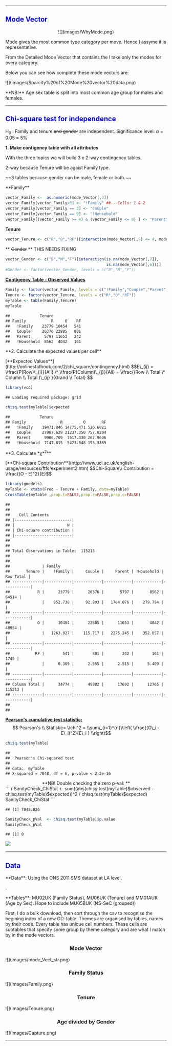 ------------------------------------------------------------------------

<span style="color:blue">Mode Vector</span>
-------------------------------------------

<center>
![](images/WhyMode.png)
</center>
<p>
Mode gives the most common type category per move. Hence I assyme it is representative.
</p>
<p>
From the Detailed Mode Vector that contains the I take only the modes for every category.
</p>
<p>
Below you can see how complete these mode vectors are:
</p>
![](images/Sparcity%20of%20Mode%20vector%20data.png)
<p>
**NB!** Age sex table is split into most common age group for males and females.
</p>

------------------------------------------------------------------------

<span style="color:blue">Chi-square test for independence </span>
-----------------------------------------------------------------

H<sub>0</sub> : Family and tenure ~~and gender~~ are independent.
Significance level: *α* = 0.05 = 5%

**1. Make contigency table with all attributes**

<p>
With the three topics we will build 3 x 2-way contingency tables.
</p>
<p>
2-way because Tenure will be agaist Family type.
</p>
<p>
~~3 tables because gender can be male, female or both.~~
</p>
**Family**

``` r
vector_Family <-  as.numeric(mode_Vector[,3])
vector_Family[vector_Family<3] <- "!Family" ##-- Cells: 1 & 2
vector_Family[vector_Family == 3] <- "Couple" 
vector_Family[vector_Family == 9] <- "!Household"
vector_Family[(vector_Family >= 4) & (vector_Family <= 8) ] <- "Parent"
```

**Tenure**

``` r
vector_Tenure <- c("R","O","RF")[interaction(mode_Vector[,5] <= 4, mode_Vector[,5] >= 6)]
```

\*\* ~~Gender~~ \*\* THIS NEEDS FIXING

``` r
vector_Gender <- c("B","M","F")[interaction(is.na(mode_Vector[,7]),
                                            is.na(mode_Vector[,6]))]
#Gender <- factor(vector_Gender, levels = c("B","M","F"))
```

[**Contigency Table - Observed Values**](http://onlinestatbook.com/2/chi_square/contingency.html)

``` r
Family <- factor(vector_Family, levels = c("!Family","Couple","Parent","!Household"))
Tenure <- factor(vector_Tenure, levels = c("R","O","RF"))
myTable <- table(Family,Tenure)
myTable
```

    ##             Tenure
    ## Family           R     O    RF
    ##   !Family    23779 10454   541
    ##   Couple     26376 22805   801
    ##   Parent      5797 11653   242
    ##   !Household  8562  4042   161

<p>
**2. Calculate the expected values per cell**
</p>
[**Expected Values**](http://onlinestatbook.com/2/chi_square/contingency.html)
$$E\_{ij} =  \\frac{P(Row)\_{i}}{All} \* \\frac{P(Column)\_{j}}{All} = \\frac{(Row \\ Total  \* Column \\ Total  )\_{ij} }{Grand \\ Total} $$

``` r
library(vcd)
```

    ## Loading required package: grid

``` r
chisq.test(myTable)$expected
```

    ##             Tenure
    ## Family               R         O       RF
    ##   !Family    19471.846 14775.471 526.6821
    ##   Couple     27987.629 21237.350 757.0204
    ##   Parent      9906.709  7517.330 267.9606
    ##   !Household  7147.815  5423.848 193.3369

<p>
**3. Calculate *χ*<sup>2</sup>**
</p>
[**Chi-square Contribution**](http://www.ucl.ac.uk/english-usage/resources/ftfs/experiment2.htm)
$$Chi-Square\\ Contribution =  \\frac{(O - E)^2}{E}$$

``` r
library(gmodels)
myTable <- xtabs(Freq ~ Tenure + Family, data=myTable)
CrossTable(myTable ,prop.t=FALSE,prop.r=FALSE,prop.c=FALSE)
```

    ## 
    ##  
    ##    Cell Contents
    ## |-------------------------|
    ## |                       N |
    ## | Chi-square contribution |
    ## |-------------------------|
    ## 
    ##  
    ## Total Observations in Table:  115213 
    ## 
    ##  
    ##              | Family 
    ##       Tenure |    !Family |     Couple |     Parent | !Household |  Row Total | 
    ## -------------|------------|------------|------------|------------|------------|
    ##            R |      23779 |      26376 |       5797 |       8562 |      64514 | 
    ##              |    952.738 |     92.803 |   1704.876 |    279.794 |            | 
    ## -------------|------------|------------|------------|------------|------------|
    ##            O |      10454 |      22805 |      11653 |       4042 |      48954 | 
    ##              |   1263.927 |    115.717 |   2275.245 |    352.057 |            | 
    ## -------------|------------|------------|------------|------------|------------|
    ##           RF |        541 |        801 |        242 |        161 |       1745 | 
    ##              |      0.389 |      2.555 |      2.515 |      5.409 |            | 
    ## -------------|------------|------------|------------|------------|------------|
    ## Column Total |      34774 |      49982 |      17692 |      12765 |     115213 | 
    ## -------------|------------|------------|------------|------------|------------|
    ## 
    ## 

[**Pearson's cumulative test statistic:**](http://www.statisticshowto.com/probability-and-statistics/chi-square/)
$$ Pearson's \\ Statistic= \\chi^2 = \\sum\_{i=1}^{n}\\left( \\frac{(O\_i - E\_i)^2}{E\_i } \\right)$$

``` r
chisq.test(myTable)
```

    ## 
    ##  Pearson's Chi-squared test
    ## 
    ## data:  myTable
    ## X-squared = 7048, df = 6, p-value < 2.2e-16

<center>
**NB! Double checking the zero p-val: **
</center>
``` r
SanityCheck_ChiStat <- sum((abs(chisq.test(myTable)$observed - chisq.test(myTable)$expected))^2 / chisq.test(myTable)$expected)
SanityCheck_ChiStat
```

    ## [1] 7048.026

``` r
SanityCheck_pVal  <- chisq.test(myTable)$p.value
SanityCheck_pVal
```

    ## [1] 0

![](170706_SupMeet_files/figure-markdown_github/density%20graph-1.png)

------------------------------------------------------------------------

<span style="color:blue">Data</span>
------------------------------------

<p>
**Data**: Using the ONS 2011 SMS dataset at LA level.
</p>
<https://wicid.ukdataservice.ac.uk/cider/about/data_int.php?type=1>.

<p>
**Tables**: MU02UK (Family Status), MU06UK (Tenure) and MM01AUK (Age by Sex). Hope to include MU05BUK (NS-SeC (grouped))
</p>
<p>
First, I do a bulk download, then sort through the csv to recognise the begining index of a new OD-table. Themes are organised by tables, names by their code. Every table has unique cell numbers. These cells are subtables that specify some group by theme category and are what I match by in the mode vectors.
</p>
<center>
<h3>
Mode Vector
</h3>
</center>
![](images/mode_Vect_str.png)

<center>
<h3>
Family Status
</h3>
</center>
![](images/Family.png)
<center>
<h3>
Tenure
</h3>
</center>
![](images/Tenure.png)
<center>
<h3>
Age divided by Gender
</h3>
</center>
![](images/Capture.png)

------------------------------------------------------------------------
